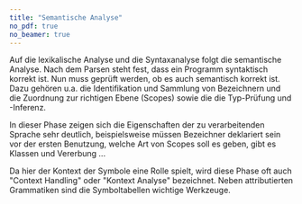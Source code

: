 ```yaml
---
title: "Semantische Analyse"
no_pdf: true
no_beamer: true
---
```



Auf die lexikalische Analyse und die Syntaxanalyse folgt die semantische Analyse. Nach dem
Parsen steht fest, dass ein Programm syntaktisch korrekt ist. Nun muss geprüft werden, ob
es auch semantisch korrekt ist. Dazu gehören u.a. die Identifikation und Sammlung von
Bezeichnern und die Zuordnung zur richtigen Ebene (Scopes) sowie die die Typ-Prüfung
und -Inferenz.

In dieser Phase zeigen sich die Eigenschaften der zu verarbeitenden Sprache sehr deutlich,
beispielsweise müssen Bezeichner deklariert sein vor der ersten Benutzung, welche Art von
Scopes soll es geben, gibt es Klassen und Vererbung ...

Da hier der Kontext der Symbole eine Rolle spielt, wird diese Phase oft auch "Context Handling"
oder "Kontext Analyse" bezeichnet. Neben attributierten Grammatiken sind die Symboltabellen
wichtige Werkzeuge.
